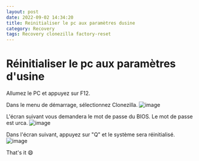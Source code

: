 ```yaml
---
layout: post
date: 2022-09-02 14:34:20
title: Reinitialiser le pc aux paramètres dusine
category: Recovery 
tags: Recovery clonezilla factory-reset
---
```

# Réinitialiser le pc aux paramètres d'usine

Allumez le PC et appuyez sur F12.

Dans le menu de démarrage, sélectionnez Clonezilla.
![image](https://user-images.githubusercontent.com/1507737/188151772-bde354e9-f417-4453-88ee-b7b7524e2e12.png)

L'écran suivant vous demandera le mot de passe du BIOS. Le mot de passe est urca.
![image](https://user-images.githubusercontent.com/1507737/188151876-aba5b059-13ef-4a44-a8a3-94c8c71f7ebe.png)

Dans l'écran suivant, appuyez sur "Q" et le système sera réinitialisé.
![image](https://user-images.githubusercontent.com/1507737/188151986-3c212701-97d7-43f7-9e8c-347fbc21c7bd.png)

That's it 😄 

